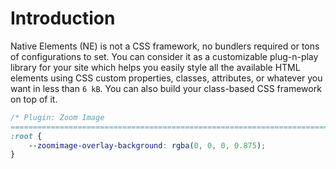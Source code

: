 # Introduction

Native Elements (NE) is not a CSS framework, no bundlers required or tons of configurations to set. You can consider it as a customizable plug-n-play library for your site which helps you easily style all the available HTML elements using CSS custom properties, classes, attributes, or whatever you want in less than `6 kB`. You can also build your class-based CSS framework on top of it.

```css
/* Plugin: Zoom Image
============================================================================= */
:root {
    --zoomimage-overlay-background: rgba(0, 0, 0, 0.875);
}
```
